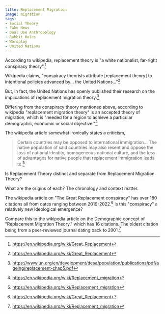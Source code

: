 ```yaml
---
title: Replacement Migration
image: migration
tags:
- Social Theory
- Fake News
- Dual Use Anthropology
- Rabbit Holes
- Wordplay
- United Nations
---
```

According to wikipedia, replacement theory is "a white nationalist, far-right conspiracy theory".[^1]

Wikipedia claims, "conspiracy theorists attribute [replacement theory] to intentional policies advanced by... the United Nations..."[^1]

But, in fact, the United Nations has openly published their research on the implications of replacement migration theory.[^3]

Differing from the conspiracy theory mentioned above, according to wikipedia "replacement migration theory" is an accepted theory of migration, which is "needed for a region to achieve a particular demographic, economic or social objective."[^2]

The wikipedia article somewhat ironically states a criticism,

> Certain countries may be opposed to international immigration... The native population of said countries may also resent and oppose the loss of national identity, homogeneous national culture, and the loss of advantages for native people that replacement immigration leads to.[^2]

Is Replacement Theory distinct and separate from Replacement Migration Theory?

What are the origins of each? The chronology and context matter.

The wikipedia article on "The Great Replacement conspiracy" has over 180 citations all from dates ranging between 2019-2022.[^1]  Is this "conspiracy" a relatively new ideological emergence? 

Compare this to the wikipedia article on the Demographic concept of "Replacement Migration Theory," which has 16 citations. The oldest citation being from a peer-reviewed journal dating back to 2001.[^2]

[^1]: https://en.wikipedia.org/wiki/Great_Replacement
[^2]: https://en.wikipedia.org/wiki/Replacement_migration
[^3]: https://www.un.org/en/development/desa/population/publications/pdf/ageing/replacement-chap5.pdf